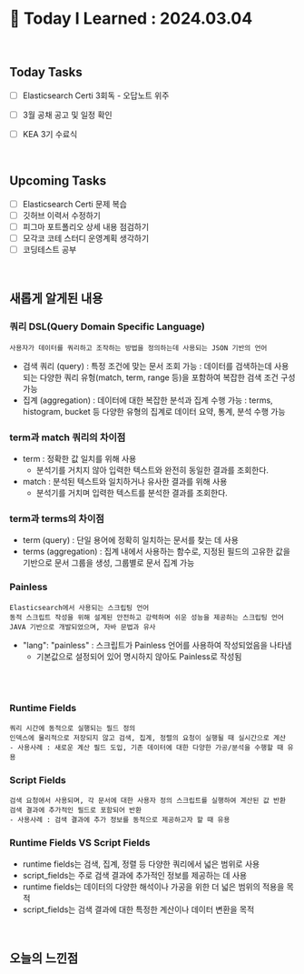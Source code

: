 # 📌 Today I Learned : 2024.03.04

<br>

## Today Tasks

- [ ] Elasticsearch Certi 3회독 - 오답노트 위주
- [ ] 3월 공채 공고 및 일정 확인
- [ ] KEA 3기 수료식


<br>

## Upcoming Tasks

- [ ]  Elasticsearch Certi 문제 복습
- [ ]  깃허브 이력서 수정하기
- [ ]  피그마 포트폴리오 상세 내용 점검하기
- [ ]  모각코 코테 스터디 운영계획 생각하기
- [ ]  코딩테스트 공부

<br>

## 새롭게 알게된 내용

### 쿼리 DSL(Query Domain Specific Language)
```
사용자가 데이터를 쿼리하고 조작하는 방법을 정의하는데 사용되는 JSON 기반의 언어
```

- 검색 쿼리 (query)
  : 특정 조건에 맞는 문서 조회 가능
  : 데이터를 검색하는데 사용되는 다양한 쿼리 유헝(match, term, range 등)을 포함하여 복잡한 검색 조건 구성 가능
- 집계 (aggregation)
  : 데이터에 대한 복잡한 분석과 집계 수행 가능
  : terms, histogram, bucket 등 다양한 유형의 집계로 데이터 요약, 통계, 분석 수행 가능


### term과 match 쿼리의 차이점

- term : 정확한 값 일치를 위해 사용
  - 분석기를 거치지 않아 입력한 텍스트와 완전히 동일한 결과를 조회한다.
- match : 분석된 텍스트와 일치하거나 유사한 결과를 위해 사용
  - 분석기를 거치며 입력한 텍스트를 분석한 결과를 조회한다.
 

### term과 terms의 차이점

- term (query) : 단일 용어에 정확히 일치하는 문서를 찾는 데 사용
- terms (aggregation) : 집계 내에서 사용하는 함수로, 지정된 필드의 고유한 값을 기반으로 문서 그룹을 생성, 그룹별로 문서 집계 가능

### Painless
```
Elasticsearch에서 사용되는 스크립팅 언어
동적 스크립트 작성을 위해 설계된 안전하고 강력하며 쉬운 성능을 제공하는 스크립팅 언어
JAVA 기반으로 개발되었으며, 자바 문법과 유사
```

- "lang": "painless" : 스크립트가 Painless 언어를 사용하여 작성되었음을 나타냄
  - 기본값으로 설정되어 있어 명시하지 않아도 Painless로 작성됨


<br>
<br>

### Runtime Fields
```
쿼리 시간에 동적으로 실행되는 필드 정의
인덱스에 물리적으로 저장되지 않고 검색, 집계, 정렬의 요청이 실행될 때 실시간으로 계산
- 사용사례 : 새로운 계산 필드 도입, 기존 데이터에 대한 다양한 가공/분석을 수행할 때 유용
```

### Script Fields
```
검색 요청에서 사용되며, 각 문서에 대한 사용자 정의 스크립트를 실행하여 계산된 값 반환
검색 결과에 추가적인 필드로 포함되어 반환
- 사용사례 : 검색 결과에 추가 정보를 동적으로 제공하고자 할 때 유용
```

### Runtime Fields VS Script Fields
- runtime fields는 검색, 집계, 정렬 등 다양한 쿼리에서 넓은 범위로 사용
- script_fields는 주로 검색 결과에 추가적인 정보를 제공하는 데 사용
- runtime fields는 데이터의 다양한 해석이나 가공을 위한 더 넓은 범위의 적용을 목적
- script_fields는 검색 결과에 대한 특정한 계산이나 데이터 변환을 목적



<br>

## 오늘의 느낀점
```


```
